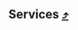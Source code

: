 ## Services [:arrow_heading_up:](./../../Contributing.md)

<!-- key:

- :heavy_check_mark: : Completed
- :x: : Incomplete

| Service name        | Folder Location  |    Is completed    |
| ------------------- | ---------------- | :----------------: |
| google-analytics.ts | google-analytics | :heavy_check_mark: |
|                     |                  |                    |
|                     |                  |                    |
|                     |                  |                    | -->
